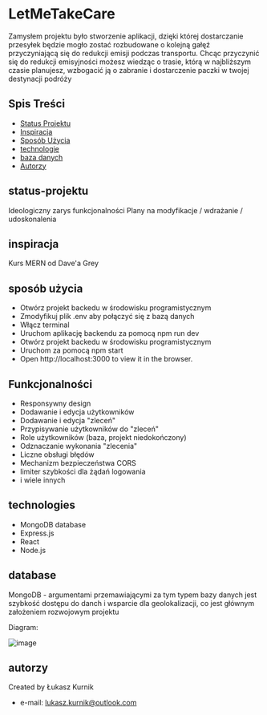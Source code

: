 # LetMeTakeCare

Zamysłem projektu było stworzenie aplikacji, dzięki której dostarczanie przesyłek będzie mogło zostać rozbudowane o kolejną gałęź przyczyniającą się do redukcji emisji podczas transportu.
Chcąc przyczynić się do redukcji emisyjności możesz wiedząc o trasie, którą w najbliższym czasie planujesz, wzbogacić ją o zabranie i dostarczenie paczki w twojej destynacji podróży 

## Spis Treści

- [Status Projektu](#status-projektu)
- [Inspiracja](#inspiracja)
- [Sposób Użycia](#sposób-użycia)
- [technologie](#technologies)
- [baza danych](#database)
- [Autorzy](#autorzy)


## status-projektu
Ideologiczny zarys funkcjonalności
Plany na modyfikacje / wdrażanie / udoskonalenia

## inspiracja

Kurs MERN od Dave'a Grey

## sposób użycia

- Otwórz projekt backedu w środowisku programistycznym
- Zmodyfikuj plik .env aby połączyć się z bazą danych
- Włącz terminal
- Uruchom aplikację backendu za pomocą npm run dev
- Otwórz projekt backedu w środowisku programistycznym
- Uruchom za pomocą npm start
- Open http://localhost:3000 to view it in the browser.


## Funkcjonalności

- Responsywny design
- Dodawanie i edycja użytkowników
- Dodawanie i  edycja "zleceń"
- Przypisywanie użytkowników do "zleceń"
- Role użytkowników (baza, projekt niedokończony)
- Odznaczanie wykonania "zlecenia"
- Liczne obsługi błędów
- Mechanizm bezpieczeństwa CORS
- limiter szybkości dla żądań logowania
- i wiele innych

## technologies

- MongoDB database
- Express.js
- React
- Node.js

## database

MongoDB - argumentami przemawiającymi za tym typem bazy danych jest szybkość dostępu do danch i wsparcie dla geolokalizacji, co jest głównym założeniem rozwojowym projektu

Diagram:

![image](https://github.com/Golumeq/LetMeTakeCare/assets/105518941/a7cdbec8-526f-4b5e-bdd3-11e99a70bf9a)

## autorzy

Created by Łukasz Kurnik

- e-mail: lukasz.kurnik@outlook.com

